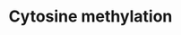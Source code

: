 ---
annotations:
- id: PW:0000004
  parent: regulatory pathway
  type: Pathway Ontology
  value: regulatory pathway
authors:
- Fehrhart
- Susan
- Mkutmon
- MaintBot
- Egonw
citedin:
- link: PMC9300967
- link: PMC5123333
description: DNA, namely cytosine, methylation is the key event in epigentics. The
  degree of methylation influences gene expression and methylation disorders are known
  to be major causes of some diseases like Rett syndrome and some cancer types. Epigenetic
  effects also contribute to the development of Alzheimers' disease, developmental
  retardation by alcohol, Huntington's disease and ischemia-reperfusion injury. Methylation
  is not a static event but a highly dynamic and therefore highly regulated procedure.
  Cytosine is methylated by DNA methyltransferases (DNMTs) forming 5-methylcytosine
  (5mC). In a second step, 5mC is transformed to 5-hydroxymethylcytosine (5hmC) by
  ten-eleven-translocation enzymes (TET1-3). These enzymes are sensitive to regulation
  by a variety of metabolites (ethanol, a-ketoglutarate, 2-hydroxyglutarate), miRNA
  and MeCP2 (targeting directly TET1). Proteins binding methylated DNA like MeCP2
  or Mbd3 (as part of the NURD complex) also inhibit the conversion by blocking the
  target. MeCP2 also binds on 5hmC and block the transition to 5-formylcytosine (5fC)
  which is also catalyzed by the TET enzymes. The conversion back to cytosine is done
  by tymine DNA glycosylase (TGD) and base excision repair mechanism either directly
  or over another TET catalyzed step forming 5-carboxylcytosine (5caC).
last-edited: 2019-09-17
ndex: eba164d5-8b66-11eb-9e72-0ac135e8bacf
organisms:
- Homo sapiens
redirect_from:
- /index.php/Pathway:WP3585
- /instance/WP3585
- /instance/WP3585_rr123390
revision: r123390
schema-jsonld:
- '@context': https://schema.org/
  '@id': https://wikipathways.github.io/pathways/WP3585.html
  '@type': Dataset
  creator:
    '@type': Organization
    name: WikiPathways
  description: DNA, namely cytosine, methylation is the key event in epigentics. The
    degree of methylation influences gene expression and methylation disorders are
    known to be major causes of some diseases like Rett syndrome and some cancer types.
    Epigenetic effects also contribute to the development of Alzheimers' disease,
    developmental retardation by alcohol, Huntington's disease and ischemia-reperfusion
    injury. Methylation is not a static event but a highly dynamic and therefore highly
    regulated procedure. Cytosine is methylated by DNA methyltransferases (DNMTs)
    forming 5-methylcytosine (5mC). In a second step, 5mC is transformed to 5-hydroxymethylcytosine
    (5hmC) by ten-eleven-translocation enzymes (TET1-3). These enzymes are sensitive
    to regulation by a variety of metabolites (ethanol, a-ketoglutarate, 2-hydroxyglutarate),
    miRNA and MeCP2 (targeting directly TET1). Proteins binding methylated DNA like
    MeCP2 or Mbd3 (as part of the NURD complex) also inhibit the conversion by blocking
    the target. MeCP2 also binds on 5hmC and block the transition to 5-formylcytosine
    (5fC) which is also catalyzed by the TET enzymes. The conversion back to cytosine
    is done by tymine DNA glycosylase (TGD) and base excision repair mechanism either
    directly or over another TET catalyzed step forming 5-carboxylcytosine (5caC).
  keywords:
  - 2-hydroxyglutarate
  - 5-carboxylcytosine
  - 5-formylcytosine
  - 5-hydroxymethylcytosine
  - 5-methylcytosine
  - DNMT1
  - IDH1
  - IDH2
  - MBD3
  - MECP2
  - TDG
  - TET1
  - TET2
  - TET3
  - a-ketoglutarate
  - cytosine
  - ethanol
  - isocitrate
  license: CC0
  name: Cytosine methylation
seo: CreativeWork
title: Cytosine methylation
wpid: WP3585
---